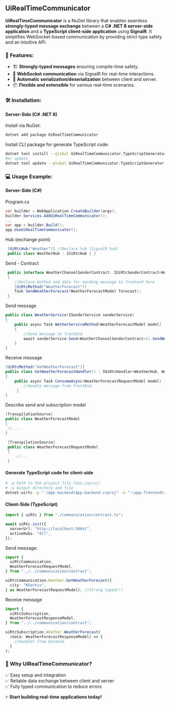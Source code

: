 ## UiRealTimeCommunicator

**UiRealTimeCommunicator** is a NuGet library that enables seamless **strongly-typed message exchange** between a **C# .NET 8 server-side application** and a **TypeScript client-side application** using **SignalR**. It simplifies WebSocket-based communication by providing strict type safety and an intuitive API.

### 🚀 Features:

- 🏗 **Strongly-typed messages** ensuring compile-time safety.
- 📡 **WebSocket communication** via SignalR for real-time interactions.
- 🔄 **Automatic serialization/deserialization** between client and server.
- 📦 **Flexible and extensible** for various real-time scenarios.

### 🛠 Installation:

#### Server-Side (C# .NET 8)

Install via NuGet:

```sh
dotnet add package UiRealTimeCommunicator
```

Install CLI package for generate TypeScript code:

```sh
dotnet tool install --global UiRealTimeCommunicator.TypeScriptGenerator
#or update
dotnet tool update --global UiRealTimeCommunicator.TypeScriptGenerator
```

### 💻 Usage Example:

#### Server-Side (C#)

Program.cs

```csharp
var builder = WebApplication.CreateBuilder(args);
builder.Services.AddUiRealTimeCommunicator();
...
var app = builder.Build();
app.UseUiRealTimeCommunicator();
```

Hub (exchange point)

```csharp
 [UiRtcHub("Weather")] //Declare hub (SignalR hub)
 public class WeatherHub : IUiRtcHub { }
```

Send - Contract

```csharp
 public interface WeatherChannelSenderContract: IUiRtcSenderContract<WeatherHub>
 {
    //Declare method and data for sending message to frontend here
    [UiRtcMethod("WeatherForecast")]
    Task SendWeatherForecast(WeatherForecastModel forecast);
 }
```

Send message

```csharp
public class WeatherService(ISenderService senderService)
{
    public async Task WetherServiceMethod(WeatherForecastModel model)
    {
        //Send message to frontEnd
        await senderService.Send<WeatherChannelSenderContract>().SendWeatherForecast(model); //Strong typed by contract !!
    }
}
```

Receive message

```csharp
[UiRtcMethod("GetWeatherForecast")]
public class GetWeatherForecastHandler() : IUiRtcHandler<WeatherHub, WeatherForecastRequestModel>
{
    public async Task ConsumeAsync(WeatherForecastRequestModel model) {
        //Handle message from frontEnd
     }
}
```

Describe send and subscription model

```csharp
[TranspilationSource]
public class WeatherForecastModel
{
 //....
}

 [TranspilationSource]
 public class WeatherForecastRequestModel
 {
     //...
 }
```

#### Generate TypeScript code for client-side

```sh
# -p Path to the project file (Xxx.csproj)
# -o Output directory and file
dotnet-uirtc -p ".\App-backend\App-backend.csproj" -o ".\app-frontend\src\communication\contract.ts"
```

#### Client-Side (TypeScript)

```typescript
import { uiRtc } from "./communication/contract.ts";

await uiRtc.init({
  serverUrl: "http://localhost:5064/",
  activeHubs: "All",
});
```

Send message:

```typescript
import {
  uiRtcCommunication,
  WeatherForecastRequestModel,
} from "../../communication/contract";

uiRtcCommunication.Weather.GetWeatherForecast({
  city: "Kharkiv",
} as WeatherForecastRequestModel); //Strong typed!!!
```

Receive message

```typescript
import {
  uiRtcSubscription,
  WeatherForecastResponseModel,
} from "../../communication/contract";

uiRtcSubscription.Weather.WeatherForecast(
  (data: WeatherForecastResponseModel) => {
    //Handler from backend
  }
);
```

### 🎯 Why UiRealTimeCommunicator?

✅ Easy setup and integration  
✅ Reliable data exchange between client and server  
✅ Fully typed communication to reduce errors

⚡ **Start building real-time applications today!**
